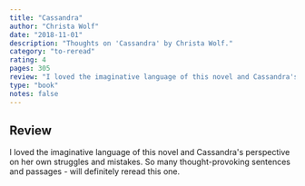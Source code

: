 ```yaml
---
title: "Cassandra"
author: "Christa Wolf"
date: "2018-11-01"
description: "Thoughts on 'Cassandra' by Christa Wolf."
category: "to-reread"
rating: 4
pages: 305
review: "I loved the imaginative language of this novel and Cassandra's perspective on her own struggles and mistakes. So many thought-provoking sentences and passages - will definitely reread this one."
type: "book"
notes: false
---
```


## Review

I loved the imaginative language of this novel and Cassandra's perspective on her own struggles and mistakes. So many thought-provoking sentences and passages - will definitely reread this one.
